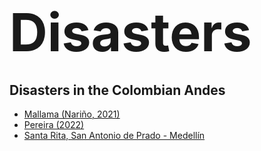 <h1>
  <a style="font-size: 3em;">Disasters</a>
</h1>

## Disasters in the Colombian Andes

* [Mallama (Nariño, 2021)](/nariño_2021.html)
* [Pereira (2022)](/pereira_2022.html)
* [Santa Rita, San Antonio de Prado - Medellín](/santaRita_2022.html)

